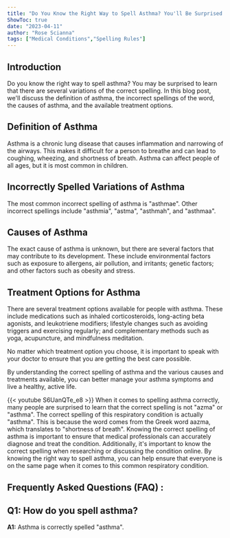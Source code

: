 ```yaml
---
title: "Do You Know the Right Way to Spell Asthma? You'll Be Surprised!"
ShowToc: true 
date: "2023-04-11"
author: "Rose Scianna" 
tags: ["Medical Conditions","Spelling Rules"]
---
```

## Introduction

Do you know the right way to spell asthma? You may be surprised to learn that there are several variations of the correct spelling. In this blog post, we'll discuss the definition of asthma, the incorrect spellings of the word, the causes of asthma, and the available treatment options. 

## Definition of Asthma

Asthma is a chronic lung disease that causes inflammation and narrowing of the airways. This makes it difficult for a person to breathe and can lead to coughing, wheezing, and shortness of breath. Asthma can affect people of all ages, but it is most common in children. 

## Incorrectly Spelled Variations of Asthma

The most common incorrect spelling of asthma is "asthmae". Other incorrect spellings include "asthmia", "astma", "asthmah", and "asthmaa". 

## Causes of Asthma

The exact cause of asthma is unknown, but there are several factors that may contribute to its development. These include environmental factors such as exposure to allergens, air pollution, and irritants; genetic factors; and other factors such as obesity and stress. 

## Treatment Options for Asthma

There are several treatment options available for people with asthma. These include medications such as inhaled corticosteroids, long-acting beta agonists, and leukotriene modifiers; lifestyle changes such as avoiding triggers and exercising regularly; and complementary methods such as yoga, acupuncture, and mindfulness meditation. 

No matter which treatment option you choose, it is important to speak with your doctor to ensure that you are getting the best care possible. 

By understanding the correct spelling of asthma and the various causes and treatments available, you can better manage your asthma symptoms and live a healthy, active life.

{{< youtube S6UanQTe_e8 >}} 
When it comes to spelling asthma correctly, many people are surprised to learn that the correct spelling is not "azma" or "asthma". The correct spelling of this respiratory condition is actually "asthma". This is because the word comes from the Greek word aazma, which translates to "shortness of breath". Knowing the correct spelling of asthma is important to ensure that medical professionals can accurately diagnose and treat the condition. Additionally, it's important to know the correct spelling when researching or discussing the condition online. By knowing the right way to spell asthma, you can help ensure that everyone is on the same page when it comes to this common respiratory condition.

## Frequently Asked Questions (FAQ) :
## Q1: How do you spell asthma?

**A1:** Asthma is correctly spelled "asthma".





